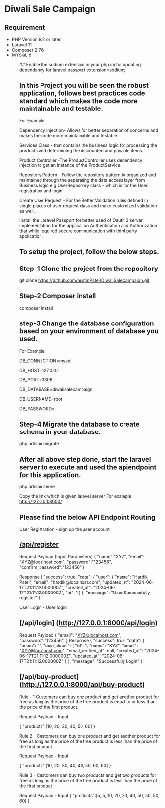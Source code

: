 # Diwali Sale Campaign

## Requirement 
<ul>
<li>PHP Version 8.2 or later</li>
<li>Laravel 11 </li>
<li>Composer 2.7.6</li>
<li>MYSQL 8 </li>
<ul>
## Enable the sodium extension in your php.ini for updating dependancy for laravel passport
extension=sodium;

## In this Project you will be seen the robust application, follows best practices code standard which makes the code more maintainable and testable.
For Example

<p>Dependency injection- Allows for better separation of concerns and makes the code more maintainable and testable.</p>
<p>Services Class - that contains the business logic for processing the products and determining the discounted and payable items.</p>
<p>Product Controller -The ProductController uses dependency injection to get an instance of the ProductService.</p>
<p>Repository Pattern - Follow the repository pattern to organized and maintained through the seperating the data access layer from Business logic e.g
UserRepository class - which is for the User registration and login.</p>

<p>Create User Request - For the Better Validation rules defined in single places of user request class and make customized validation as well.</p>

Install the Laravel Passport for better used of Oauth 2 server implementation for the application Authentication and Authorization that while required secure communication with third party application.

## To setup the project, follow the below steps.

## Step-1  Clone the project from the repository
git clone https://github.com/austinPatel/DiwaliSaleCampaign.git

## Step-2 Composer install 
composer install

## step-3 Change the database configuration based on your environment of database you used.

For Example:

<p>DB_CONNECTION=mysql</p>
<p>DB_HOST=127.0.0.1</p>
<p>DB_PORT=3306</p>
<p>DB_DATABASE=diwalisalecampaign</p>
<p>DB_USERNAME=root</p>
<p>DB_PASSWORD=</p>

## Step-4 Migrate the database to create schema in your database.
php artisan migrate

## After all above step done, start the laravel server to execute and used the apiendpoint for this application.
php artisan serve

Copy the link which is given laravel server
For example
http://127.0.0.1:8000/

## Please find the below API Endpoint Routing

User Registration - sign up the user account

## [/api/register](http://127.0.0.1:8000/api/register)

<p>Request Payload (Input Parameters)
{
    "name":"XYZ",
    "email": "XYZ@localhost.com",
    "password":"123456",
    "confirm_password":"123456"
}
</p>
<p>Response
{
    "success": true,
    "data": {
        "user": {
            "name": "Hardik Patel",
            "email": "hardik@localhost.com",
            "updated_at": "2024-06-17T21:11:12.000000Z",
            "created_at": "2024-06-17T21:11:12.000000Z",
            "id": 1
        }
    },
    "message": "User Successfully register"
}
</p>

User Login - User login
## [/api/login] (http://127.0.0.1:8000/api/login)

Request Payload
{
    "email": "XYZ@localhost.com",
    "password":"123456",
}
Response
{
    "success": true,
    "data": {
        "token": "<User Token>",
        "user_detail": {
            "id": 1,
            "name": "XYZ",
            "email": "XYZ@localhost.com",
            "email_verified_at": null,
            "created_at": "2024-06-17T21:11:12.000000Z",
            "updated_at": "2024-06-17T21:11:12.000000Z"
        }
    },
    "message": "Successfully Login"
}

## [/api/buy-product] (http://127.0.0.1:8000/api/buy-product)

Rule - 1 Customers can buy one product and get another product for free as long as the price of the free product is equal to or less than the price of the first product.

Request Payload - Input

{
    "products":[10, 20, 30, 40, 50, 60]
}

Rule 2 - Customers can buy one product and get another product for free as long as the price of the free product is less than the price of the first product

Request Payload - Input

{
    "products":[10, 20, 30, 40, 40, 50, 60, 60]
}

Rule 3 - Customers can buy two products and get two products for free as long as the price of the free product is less than the price of the first product

Request Payload - Input
{
    "products":[5, 5, 10, 20, 30, 40, 50, 50, 50, 60]
}